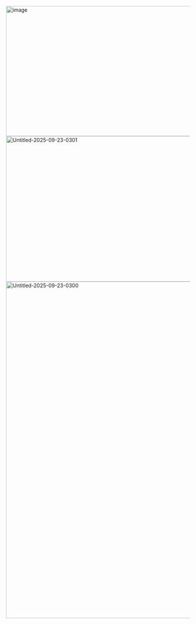 <img width="1574" height="356" alt="image" src="https://github.com/user-attachments/assets/4678884a-c6ca-4c59-ad1f-44cdf458e465" />

<img width="1590" height="398" alt="Untitled-2025-09-23-0301" src="https://github.com/user-attachments/assets/838bf281-201f-45d4-9410-95afdadb425f" />



<img width="1486" height="921" alt="Untitled-2025-09-23-0300" src="https://github.com/user-attachments/assets/3ed3889a-8318-466c-865c-e13a8dce74ba" />


